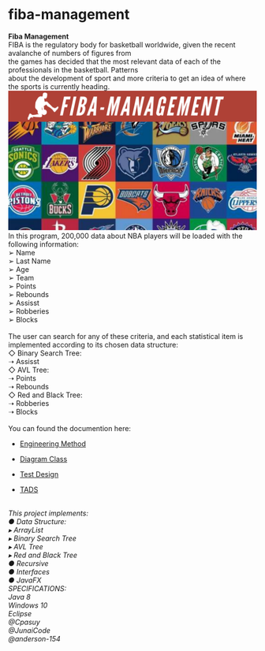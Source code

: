 # fiba-management
<strong>Fiba Management</strong><br>
FIBA is the regulatory body for basketball worldwide, given the recent avalanche of numbers of figures from <br>
the games has decided that the most relevant data of each of the professionals in the basketball. Patterns <br>
about the development of sport and more criteria to get an idea of where the sports is currently heading. <br>
![Alt text](image/BackGround.png?raw=true "Title")<br>
In this program, 200,000 data about NBA players will be loaded with the following information:<br>
 ➢ Name<br>
 ➢ Last Name<br>
 ➢ Age<br>
 ➢ Team<br>
 ➢ Points<br>
 ➢ Rebounds<br>
 ➢ Assisst<br>
 ➢ Robberies<br>
 ➢ Blocks<br>
<br>
The user can search for any of these criteria, and each statistical item is implemented according to its chosen data
structure:<br>
◇ Binary Search Tree:<br>
        ➝ Assisst<br>
◇ AVL Tree:<br>
        ➝ Points<br>
        ➝ Rebounds<br>
◇ Red and Black Tree:<br>
        ➝ Robberies<br>
        ➝ Blocks<br>
 <br>
 You can found the documention here:
- [Engineering Method](docs/EngineeringMethod.pdf)

- [Diagram Class](docs/ClassDiagram1.jpg)

- [Test Design](docs/TestDesign.pdf)

- [TADS](docs/TADS.pdf)
<br>
<em>This project implements:<br>
● Data Structure:<br>
  ▸ ArrayList<br>  
  ▸ Binary Search Tree<br>  
  ▸ AVL Tree<br>
  ▸ Red and Black Tree<br> 
● Recursive<br>
● Interfaces<br>
● JavaFX<br>
<em>SPECIFICATIONS:<br>
Java 8 <br>
Windows 10 <br>
Eclipse</em><br>
<em>@Cpasuy<br>
@JunaiCode<br>
@anderson-154</em>

